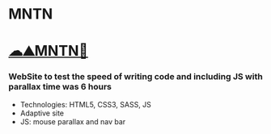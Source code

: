 # MNTN
# [☁⛰MNTN🚶‍](https://looloo1.github.io/MNTN/)
### WebSite to test the speed of writing code and including JS with parallax time was 6 hours

- Technologies: HTML5, CSS3, SASS, JS
- Adaptive site
- JS: mouse parallax and nav bar
